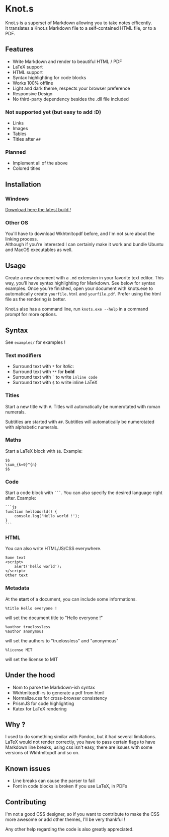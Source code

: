 # Knot.s

Knot.s is a superset of Markdown allowing you to take notes efficently.  
It translates a Knot.s Markdown file to a self-contained HTML file, or to a PDF.

## Features

- Write Markdown and render to beautiful HTML / PDF
- LaTeX support
- HTML support
- Syntax highlighting for code blocks
- Works 100% offline
- Light and dark theme, respects your browser preference
- Responsive Design
- No third-party dependency besides the .dll file included

### Not supported yet (but easy to add :D)

- Links
- Images
- Tables
- Titles after `##`

### Planned

- Implement all of the above
- Colored titles

## Installation

### Windows

[Download here the latest build !](https://github.com/truelossless/Knot.s/releases/latest)

### Other OS

You'll have to download Wkhtmltopdf before, and I'm not sure about the linking process.  
Although if you're interested I can certainly make it work and bundle Ubuntu and MacOS executables as well.

## Usage

Create a new document with a `.md` extension in your favorite text editor. This way, you'll have syntax highlighting for Markdown. See below for syntax examples. Once you're finished, open your document with knots.exe to automatically create `yourfile.html` and `yourfile.pdf`. Prefer using the html file as the rendering is better.

Knot.s also has a command line, run `knots.exe --help` in a command prompt for more options.

## Syntax

See `examples/` for examples !

### Text modifiers

- Surround text with `*` for _italic_:
- Surround text with `**` for **bold**
- Surround text with `` ` `` to write `inline code`
- Surround text with `$` to write inline LaTeX

### Titles

Start a new title with `#`.
Titles will automatically be numerotated with roman numerals.

Subtitles are started with `##`.
Subtitles will automatically be numerotated with alphabetic numerals.

### Maths

Start a LaTeX block with `$$`. Example:

```
$$
\sum_{k=0}^{n}
$$
```

### Code

Start a code block with ` ``` `. You can also specify the desired language right after. Example:

````
```js
function helloWorld() {
    console.log('Hello world !');
}
```⠀
````

### HTML

You can also write HTML/JS/CSS everywhere.

```
Some text
<script>
    alert('hello world');
</script>
Other text
```

### Metadata

At the **start** of a document, you can include some informations.

```
%title Hello everyone !
```

will set the document title to "Hello everyone !"

```
%author truelossless
%author anonymous
```

will set the authors to "truelossless" and "anonymous"

```
%license MIT
```

will set the license to MIT

## Under the hood

- Nom to parse the Markdown-ish syntax
- Wkhtmltopdf-rs to generate a pdf from html
- Normalize.css for cross-browser consistency
- PrismJS for code highlighting
- Katex for LaTeX rendering

## Why ?

I used to do something similar with Pandoc, but it had several limitations. LaTeX would not render correctly, you have to pass certain flags to have Markdown line breaks, using css isn't easy, there are issues with some versions of Wkhtmltopdf and so on.

## Known issues

- Line breaks can cause the parser to fail
- Font in code blocks is broken if you use LaTeX, in PDFs

## Contributing

I'm not a good CSS designer, so if you want to contribute to make the CSS more awesome or add other themes, I'll be very thankful !

Any other help regarding the code is also greatly appreciated.
